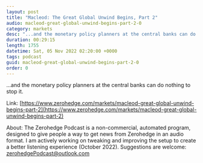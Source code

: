 ```yaml
---
layout: post
title: "Macleod: The Great Global Unwind Begins, Part 2"
audio: macleod-great-global-unwind-begins-part-2-0
category: markets
desc: "...and the monetary policy planners at the central banks can do nothing to stop it."
duration: 00:29:15
length: 1755
datetime: Sat, 05 Nov 2022 02:20:00 +0000
tags: podcast
guid: macleod-great-global-unwind-begins-part-2-0
order: 0
---
```

...and the monetary policy planners at the central banks can do nothing to stop it.

Link: [https://www.zerohedge.com/markets/macleod-great-global-unwind-begins-part-2](https://www.zerohedge.com/markets/macleod-great-global-unwind-begins-part-2)

About: The Zerohedge Podcast is a non-commercial, automated program, designed to give people a way to get news from Zerohedge in an audio format.  I am actively working on tweaking and improving the setup to create a better listening experience (October 2022).  Suggestions are welcome: [zerohedgePodcast@outlook.com](mailto:zerohedgePodcast@outlook.com)